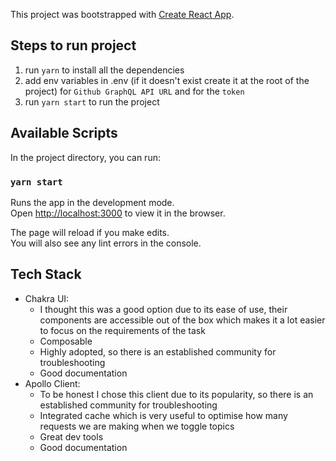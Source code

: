 This project was bootstrapped with [Create React App](https://github.com/facebook/create-react-app).

## Steps to run project

1. run `yarn` to install all the dependencies
2. add env variables in .env (if it doesn't exist create it at the root of the project) for `Github GraphQL API URL` and for the `token`
3. run `yarn start` to run the project

## Available Scripts

In the project directory, you can run:

### `yarn start`

Runs the app in the development mode.<br />
Open [http://localhost:3000](http://localhost:3000) to view it in the browser.

The page will reload if you make edits.<br />
You will also see any lint errors in the console.

## Tech Stack
- Chakra UI:
  - I thought this was a good option due to its ease of use, their components are accessible out of the box which makes it a lot easier to focus on the requirements of the task
  - Composable
  - Highly adopted, so there is an established community for troubleshooting
  - Good documentation
- Apollo Client: 
  - To be honest I chose this client due to its popularity, so there is an established community for troubleshooting
  - Integrated cache which is very useful to optimise how many requests we are making when we toggle topics
  - Great dev tools
  - Good documentation
